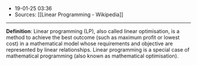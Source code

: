 - 19-01-25 03:36
- Sources: [[Linear Programming - Wikipedia]]
---
**Definition**: Linear programming (LP), also called linear optimisation, is a method to achieve the best outcome (such as maximum profit or lowest cost) in a mathematical model whose requirements and objective are represented by linear relationships. Linear programming is a special case of mathematical programming (also known as mathematical optimisation). 